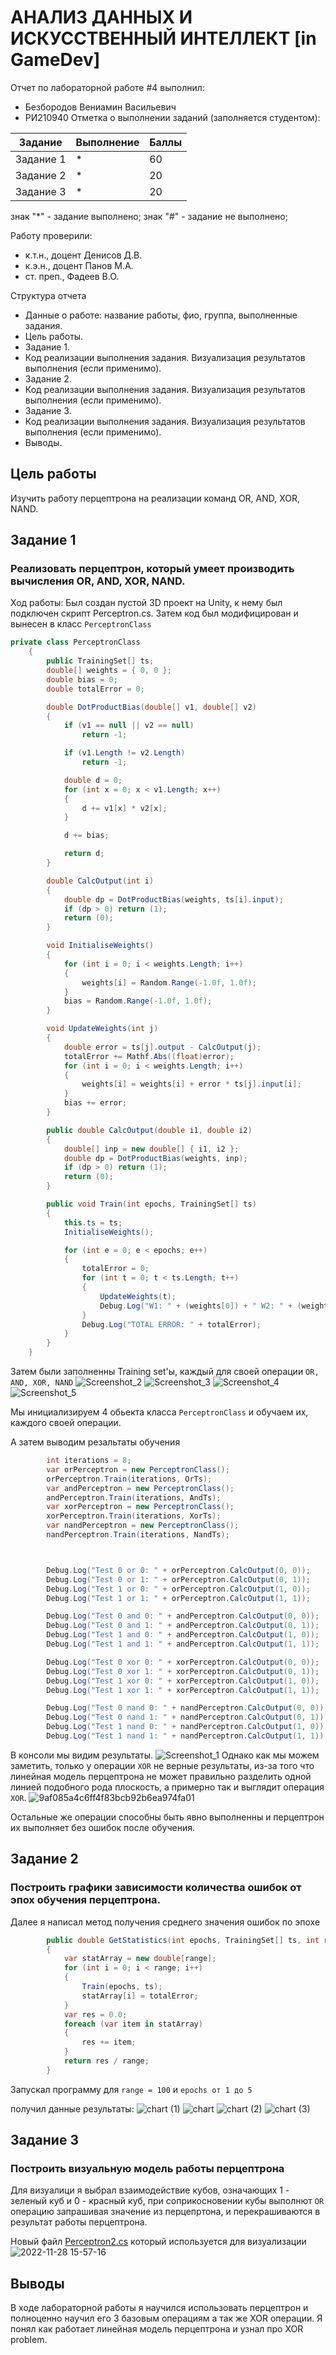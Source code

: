 # АНАЛИЗ ДАННЫХ И ИСКУССТВЕННЫЙ ИНТЕЛЛЕКТ [in GameDev]
Отчет по лабораторной работе #4 выполнил:
- Безбородов Вениамин Васильевич
- РИ210940
Отметка о выполнении заданий (заполняется студентом):

| Задание | Выполнение | Баллы |
| ------ | ------ | ------ |
| Задание 1 | * | 60 |
| Задание 2 | * | 20 |
| Задание 3 | * | 20 |

знак "*" - задание выполнено; знак "#" - задание не выполнено;

Работу проверили:
- к.т.н., доцент Денисов Д.В.
- к.э.н., доцент Панов М.А.
- ст. преп., Фадеев В.О.


Структура отчета

- Данные о работе: название работы, фио, группа, выполненные задания.
- Цель работы.
- Задание 1.
- Код реализации выполнения задания. Визуализация результатов выполнения (если применимо).
- Задание 2.
- Код реализации выполнения задания. Визуализация результатов выполнения (если применимо).
- Задание 3.
- Код реализации выполнения задания. Визуализация результатов выполнения (если применимо).
- Выводы.


## Цель работы
Изучить работу перцептрона на реализации команд OR, AND, XOR, NAND.

## Задание 1
### Реализовать перцептрон, который умеет производить вычисления OR, AND, XOR, NAND.
Ход работы:
Был создан пустой 3D проект на Unity, к нему был подключен скрипт Perceptron.cs.
Затем код был модифицирован и вынесен в класс ```PerceptronClass```
```csharp
private class PerceptronClass
    {
        public TrainingSet[] ts;
        double[] weights = { 0, 0 };
        double bias = 0;
        double totalError = 0;

        double DotProductBias(double[] v1, double[] v2)
        {
            if (v1 == null || v2 == null)
                return -1;

            if (v1.Length != v2.Length)
                return -1;

            double d = 0;
            for (int x = 0; x < v1.Length; x++)
            {
                d += v1[x] * v2[x];
            }

            d += bias;

            return d;
        }

        double CalcOutput(int i)
        {
            double dp = DotProductBias(weights, ts[i].input);
            if (dp > 0) return (1);
            return (0);
        }

        void InitialiseWeights()
        {
            for (int i = 0; i < weights.Length; i++)
            {
                weights[i] = Random.Range(-1.0f, 1.0f);
            }
            bias = Random.Range(-1.0f, 1.0f);
        }

        void UpdateWeights(int j)
        {
            double error = ts[j].output - CalcOutput(j);
            totalError += Mathf.Abs((float)error);
            for (int i = 0; i < weights.Length; i++)
            {
                weights[i] = weights[i] + error * ts[j].input[i];
            }
            bias += error;
        }

        public double CalcOutput(double i1, double i2)
        {
            double[] inp = new double[] { i1, i2 };
            double dp = DotProductBias(weights, inp);
            if (dp > 0) return (1);
            return (0);
        }

        public void Train(int epochs, TrainingSet[] ts)
        {
            this.ts = ts;
            InitialiseWeights();

            for (int e = 0; e < epochs; e++)
            {
                totalError = 0;
                for (int t = 0; t < ts.Length; t++)
                {
                    UpdateWeights(t);
                    Debug.Log("W1: " + (weights[0]) + " W2: " + (weights[1]) + " B: " + bias);
                }
                Debug.Log("TOTAL ERROR: " + totalError);
            }
        }
    }
```


Затем были заполненны Training set'ы, каждый для своей операции
```OR, AND, XOR, NAND```
![Screenshot_2](https://user-images.githubusercontent.com/49115035/204156231-3e60fa89-cdef-4d87-8890-5de3b42eb95c.png)
![Screenshot_3](https://user-images.githubusercontent.com/49115035/204156225-b003d51a-e9fc-4f0d-a6d4-0bde78346e2f.png)
![Screenshot_4](https://user-images.githubusercontent.com/49115035/204156228-c912b3a8-4b14-4e90-9b4f-3202fcd53db9.png)
![Screenshot_5](https://user-images.githubusercontent.com/49115035/204156230-c547b185-0f3b-4933-8250-7604bb043581.png)

Мы инициализируем 4 обьекта класса ```PerceptronClass``` и обучаем их, каждого своей операции.

А затем выводим резальтаты обучения
```csharp
        int iterations = 8;
        var orPerceptron = new PerceptronClass();
        orPerceptron.Train(iterations, OrTs);
        var andPerceptron = new PerceptronClass();
        andPerceptron.Train(iterations, AndTs);
        var xorPerceptron = new PerceptronClass();
        xorPerceptron.Train(iterations, XorTs);
        var nandPerceptron = new PerceptronClass();
        nandPerceptron.Train(iterations, NandTs);



        Debug.Log("Test 0 or 0: " + orPerceptron.CalcOutput(0, 0));
        Debug.Log("Test 0 or 1: " + orPerceptron.CalcOutput(0, 1));
        Debug.Log("Test 1 or 0: " + orPerceptron.CalcOutput(1, 0));
        Debug.Log("Test 1 or 1: " + orPerceptron.CalcOutput(1, 1));

        Debug.Log("Test 0 and 0: " + andPerceptron.CalcOutput(0, 0));
        Debug.Log("Test 0 and 1: " + andPerceptron.CalcOutput(0, 1));
        Debug.Log("Test 1 and 0: " + andPerceptron.CalcOutput(1, 0));
        Debug.Log("Test 1 and 1: " + andPerceptron.CalcOutput(1, 1));

        Debug.Log("Test 0 xor 0: " + xorPerceptron.CalcOutput(0, 0));
        Debug.Log("Test 0 xor 1: " + xorPerceptron.CalcOutput(0, 1));
        Debug.Log("Test 1 xor 0: " + xorPerceptron.CalcOutput(1, 0));
        Debug.Log("Test 1 xor 1: " + xorPerceptron.CalcOutput(1, 1));

        Debug.Log("Test 0 nand 0: " + nandPerceptron.CalcOutput(0, 0));
        Debug.Log("Test 0 nand 1: " + nandPerceptron.CalcOutput(0, 1));
        Debug.Log("Test 1 nand 0: " + nandPerceptron.CalcOutput(1, 0));
        Debug.Log("Test 1 nand 1: " + nandPerceptron.CalcOutput(1, 1));
```
В консоли мы видим результаты. 
![Screenshot_1](https://user-images.githubusercontent.com/49115035/204156429-a45aabb4-8626-4d7a-860d-08a3ccbae3e0.png)
Однако как мы можем заметить, только у операции ```XOR``` не верные результаты, из-за того что линейная модель перцептрона не может правильно разделить одной линией подобного рода плоскость, а примерно так и выглядит операция ```XOR```.
![9af085a4c6ff4f83bcb92b6ea974fa01](https://user-images.githubusercontent.com/49115035/204156563-172dd9d6-c94b-4476-bc8e-29ad88230723.png)


Остальные же операции способны быть явно выполненны и перцептрон их выполняет без ошибок после обучения.




## Задание 2
### Построить графики зависимости количества ошибок от эпох обучения перцептрона.
Далее я написал метод получения среднего значения ошибок по эпохе
```csharp
        public double GetStatistics(int epochs, TrainingSet[] ts, int range)
        {
            var statArray = new double[range];
            for (int i = 0; i < range; i++)
            {
                Train(epochs, ts);
                statArray[i] = totalError;
            }
            var res = 0.0;
            foreach (var item in statArray)
            {
                res += item;
            }
            return res / range;
        }
```
Запускал программу для ```range = 100``` и ```epochs от 1 до 5```

получил данные результаты:
![chart (1)](https://user-images.githubusercontent.com/49115035/204158337-a020f4e7-5bc5-40a2-b56d-f74b6ff410ae.png)
![chart](https://user-images.githubusercontent.com/49115035/204158336-0bb7b8c4-7e24-48e3-a6d5-a1bd0dd76ca3.png)
![chart (2)](https://user-images.githubusercontent.com/49115035/204158335-e1cb4c7d-5069-45b9-be69-56afa9974e59.png)
![chart (3)](https://user-images.githubusercontent.com/49115035/204158333-711e7caf-e01c-43d6-b100-f1755f4a75e8.png)





## Задание 3
### Построить визуальную модель работы перцептрона


Для визуалици я выбрал взаимодействие кубов, означающих 1 - зеленый куб и 0 - красный куб,
при соприкосновении кубы выполнют ```OR``` операцию запрашивая значение из перцепртона, и перекрашиваются в результат работы перцептрона.


Новый файл [Perceptron2.cs](https://github.com/VenchasS/DA-in-GameDev-lab4/blob/main/Perceptron2.cs) который используется для визуализации
![2022-11-28 15-57-16](https://user-images.githubusercontent.com/49115035/204262244-620a7c67-e02f-46b8-92e0-42decb69174c.gif)



## Выводы
В ходе лабораторной работы я научился использовать перцептрон и полноценно научил его 3 базовым операциям а так же XOR операции. Я понял как работает линейная модель перцептрона и узнал про XOR problem.



